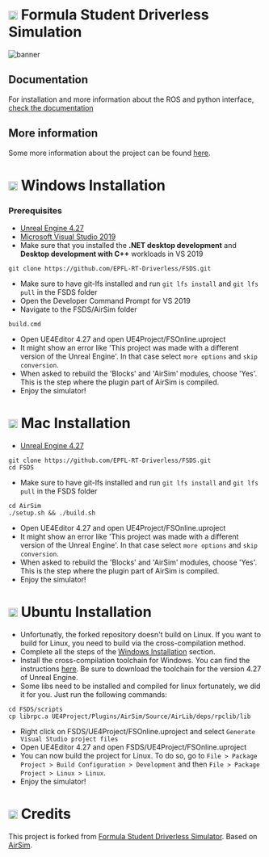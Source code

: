 # <img src="https://raw.githubusercontent.com/FortAwesome/Font-Awesome/6.x/svgs/solid/flag-checkered.svg" width=18px> Formula Student Driverless Simulation

![banner](docs/images/banner.png)


## Documentation
For installation and more information about the ROS and python interface, [check the documentation](https://fs-driverless.github.io/Formula-Student-Driverless-Simulator/)

## More information

Some more information about the project can be found [here](https://github.com/EPFL-RT-Driverless/FSDS/tree/master/docs).

# <img src="https://raw.githubusercontent.com/FortAwesome/Font-Awesome/6.x/svgs/brands/windows.svg" width=18px> Windows Installation 

### Prerequisites
- [Unreal Engine 4.27](https://www.unrealengine.com/en-US/download)
- [Microsoft Visual Studio 2019](https://visualstudio.microsoft.com/downloads/)
- Make sure that you installed the **.NET desktop development** and **Desktop development with C++** workloads in VS 2019

```
git clone https://github.com/EPFL-RT-Driverless/FSDS.git
```
- Make sure to have git-lfs installed and run `git lfs install` and `git lfs pull` in the FSDS folder
- Open the Developer Command Prompt for VS 2019
- Navigate to the FSDS/AirSim folder

```
build.cmd
```

- Open UE4Editor 4.27 and open UE4Project/FSOnline.uproject
- It might show an error like 'This project was made with a different version of the Unreal Engine'. In that case select `more options` and `skip conversion`.
- When asked to rebuild the 'Blocks' and 'AirSim' modules, choose 'Yes'. This is the step where the plugin part of AirSim is compiled.
- Enjoy the simulator!

# <img src="https://raw.githubusercontent.com/FortAwesome/Font-Awesome/6.x/svgs/brands/apple.svg" width=18px> Mac Installation 
- [Unreal Engine 4.27](https://www.unrealengine.com/en-US/download)

```
git clone https://github.com/EPFL-RT-Driverless/FSDS.git
cd FSDS
```
- Make sure to have git-lfs installed and run `git lfs install` and `git lfs pull` in the FSDS folder

```
cd AirSim
./setup.sh && ./build.sh
```
- Open UE4Editor 4.27 and open UE4Project/FSOnline.uproject
- It might show an error like 'This project was made with a different version of the Unreal Engine'. In that case select `more options` and `skip conversion`.
- When asked to rebuild the 'Blocks' and 'AirSim' modules, choose 'Yes'. This is the step where the plugin part of AirSim is compiled.
- Enjoy the simulator!

# <img src="https://raw.githubusercontent.com/FortAwesome/Font-Awesome/6.x/svgs/brands/ubuntu.svg" width=18px> Ubuntu Installation
- Unfortunatly, the forked repository doesn't build on Linux. If you want to build for Linux, you need to build via the cross-compilation method.
- Complete all the steps of the [Windows Installation](https://github.com/EPFL-RT-Driverless/FSDS#Windows-Installation) section.
- Install the cross-compilation toolchain for Windows. You can find the instructions [here](https://docs.unrealengine.com/4.27/en-US/SharingAndReleasing/Linux/GettingStarted/). Be sure to download the toolchain for the version 4.27 of Unreal Engine.
- Some libs need to be installed and compiled for linux fortunately, we did it for you. Just run the following commands:
```
cd FSDS/scripts
cp librpc.a UE4Project/Plugins/AirSim/Source/AirLib/deps/rpclib/lib
```
- Right click on FSDS/UE4Project/FSOnline.uproject and select `Generate Visual Studio project files` 
- Open UE4Editor 4.27 and open FSDS/UE4Project/FSOnline.uproject
- You can now build the project for Linux. To do so, go to  `File > Package Project > Build Configuration > Development` and then `File > Package Project > Linux > Linux`.
- Enjoy the simulator!

# <img src="https://raw.githubusercontent.com/FortAwesome/Font-Awesome/6.x/svgs/solid/quote-left.svg" width=18px> Credits

This project is forked from [Formula Student Driverless Simulator](https://github.com/FS-Driverless/Formula-Student-Driverless-Simulator). Based on [AirSim](https://github.com/microsoft/AirSim).